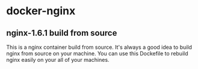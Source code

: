 # docker-nginx

## nginx-1.6.1 build from source

This is a nginx container build from source. It's always a good idea to build nginx from source on your machine. You can use this Dockefile to rebuild nginx easily on your all of your machines.